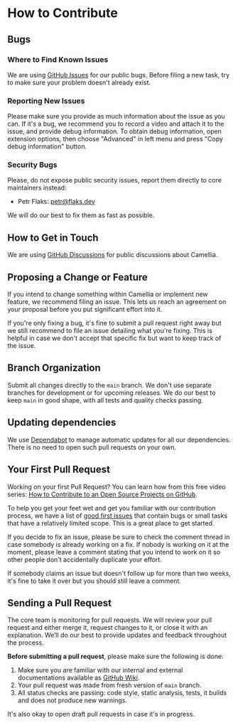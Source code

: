 # How to Contribute

## Bugs

### Where to Find Known Issues

We are using [GitHub Issues](https://github.com/camellia-app/camellia/issues?q=is%3Aissue+is%3Aopen+label%3Abug) for our public bugs. Before filing a new task, try to make sure your problem doesn't already exist.

### Reporting New Issues

Please make sure you provide as much information about the issue as you can. If it's a bug, we recommend you to record a video and attach it to the issue, and provide debug information. To obtain debug information, open extension options, then choose "Advanced" in left menu and press "Copy debug information" button.

### Security Bugs

Please, do not expose public security issues, report them directly to core maintainers instead:

- Petr Flaks: petr@flaks.dev

We will do our best to fix them as fast as possible.

## How to Get in Touch

We are using [GitHub Discussions](https://github.com/camellia-app/camellia/discussions) for public discussions about Camellia.

## Proposing a Change or Feature

If you intend to change something within Camellia or implement new feature, we recommend filing an issue. This lets us reach an agreement on your proposal before you put significant effort into it.

If you're only fixing a bug, it's fine to submit a pull request right away but we still recommend to file an issue detailing what you're fixing. This is helpful in case we don't accept that specific fix but want to keep track of the issue.

## Branch Organization

Submit all changes directly to the `main` branch. We don't use separate branches for development or for upcoming releases. We do our best to keep `main` in good shape, with all tests and quality checks passing.

## Updating dependencies

We use [Dependabot](https://docs.github.com/en/code-security/dependabot/dependabot-security-updates/configuring-dependabot-security-updates) to manage automatic updates for all our dependencies. There is no need to open such pull requests on your own.

## Your First Pull Request

Working on your first Pull Request? You can learn how from this free video series: [How to Contribute to an Open Source Projects on GitHub](https://egghead.io/courses/how-to-contribute-to-an-open-source-project-on-github).

To help you get your feet wet and get you familiar with our contribution process, we have a list of [good first issues](https://github.com/camellia-app/camellia/issues?q=is%3Aissue+is%3Aopen+label%3A%22good+first+issue%22) that contain bugs or small tasks that have a relatively limited scope. This is a great place to get started.

If you decide to fix an issue, please be sure to check the comment thread in case somebody is already working on a fix. If nobody is working on it at the moment, please leave a comment stating that you intend to work on it so other people don't accidentally duplicate your effort.

If somebody claims an issue but doesn't follow up for more than two weeks, it's fine to take it over but you should still leave a comment.

## Sending a Pull Request

The core team is monitoring for pull requests. We will review your pull request and either merge it, request changes to it, or close it with an explanation. We’ll do our best to provide updates and feedback throughout the process.

**Before submitting a pull request**, please make sure the following is done:

1. Make sure you are familiar with our internal and external documentations available as [GitHub Wiki](https://github.com/camellia-app/camellia/wiki).
2. Your pull request was made from fresh version of `main` branch.
3. All status checks are passing: code style, static analysis, tests, it builds and does not produce new warnings.

It's also okay to open draft pull requests in case it's in progress.

